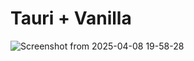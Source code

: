 # Tauri + Vanilla

![Screenshot from 2025-04-08 19-58-28](https://github.com/user-attachments/assets/d164500f-0e1f-4251-9c3f-816842ea84c3)


